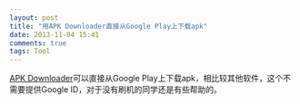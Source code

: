 ```yaml
---
layout: post
title: "用APK Downloader直接从Google Play上下载apk"
date: 2013-11-04 15:41
comments: true
tags: Tool
---
```


[APK Downloader](http://apps.evozi.com/apk-downloader/)可以直接从Google Play上下载apk，相比较其他软件，这个不需要提供Google ID，对于没有刷机的同学还是有些帮助的。
